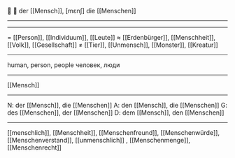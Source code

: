 👥 🔵 der [[Mensch]], [mɛnʃ]
die [[Menschen]]

---

---
= [[Person]], [[Individuum]], [[Leute]]
≈ [[Erdenbürger]], [[Menschheit]], [[Volk]], [[Gesellschaft]]
≠ [[Tier]], [[Unmensch]], [[Monster]], [[Kreatur]]

---
human, person, people
человек, люди

---
[[Mensch]]

---
N: der [[Mensch]], die [[Menschen]]
A: den [[Mensch]], die [[Menschen]]
G: des [[Menschen]], der [[Menschen]]
D: dem [[Mensch]], den [[Menschen]]

---
[[menschlich]], [[Menschheit]], [[Menschenfreund]], [[Menschenwürde]], [[Menschenverstand]], [[unmenschlich]]
, [[Menschenmenge]], [[Menschenrecht]]